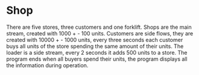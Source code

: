 # Shop
There are five stores, three customers and one forklift. Shops are the main stream, created with 1000 + - 100 units. Customers are side flows, they are created with 10000 + - 1000 units, every three seconds each customer buys all units of the store spending the same amount of their units. The loader is a side stream, every 2 seconds it adds 500 units to a store. The program ends when all buyers spend their units, the program displays all the information during operation.
